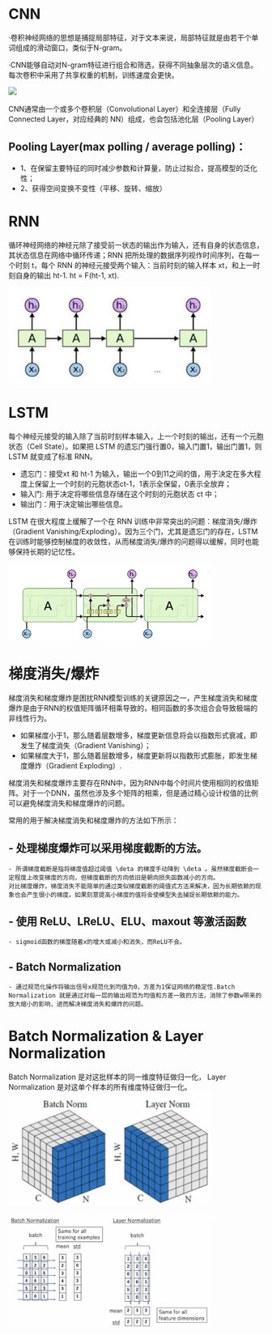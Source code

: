 # CNN
·卷积神经网络的思想是捕捉局部特征，对于文本来说，局部特征就是由若干个单词组成的滑动窗口，类似于N-gram。

·CNN能够自动对N-gram特征进行组合和筛选，获得不同抽象层次的语义信息。每次卷积中采用了共享权重的机制，训练速度会更快。

<img src="https://user-images.githubusercontent.com/30019518/113801798-8529df80-9794-11eb-825f-ccb75b9eb335.png" width="400"/>

CNN通常由一个或多个卷积层（Convolutional Layer）和全连接层（Fully Connected Layer，对应经典的 NN）组成，也会包括池化层（Pooling Layer）
## Pooling Layer(max polling / average polling)：
- 1、在保留主要特征的同时减少参数和计算量，防止过拟合，提高模型的泛化性；
- 2、获得空间变换不变性（平移、旋转、缩放）

# RNN
循环神经网络的神经元除了接受前一状态的输出作为输入，还有自身的状态信息，其状态信息在网络中循环传递；RNN 把所处理的数据序列视作时间序列，在每一个时刻 t，每个 RNN 的神经元接受两个输入：当前时刻的输入样本 xt，和上一时刻自身的输出 ht-1. ht = F(ht-1, xt).

<img src="https://github.com/ZhiweiZhang97/NLP/blob/main/image/RNN.jpeg" width="400"/>

# LSTM
每个神经元接受的输入除了当前时刻样本输入，上一个时刻的输出，还有一个元胞状态（Cell State）。如果把 LSTM 的遗忘门强行置0，输入门置1，输出门置1，则 LSTM 就变成了标准 RNN。

- 遗忘门：接受xt 和 ht-1 为输入，输出一个0到11之间的值，用于决定在多大程度上保留上一个时刻的元胞状态ct-1，1表示全保留，0表示全放弃；
- 输入门: 用于决定将哪些信息存储在这个时刻的元胞状态 ct 中；
- 输出门：用于决定输出哪些信息。

LSTM 在很大程度上缓解了一个在 RNN 训练中非常突出的问题：梯度消失/爆炸（Gradient Vanishing/Exploding）。因为三个门，尤其是遗忘门的存在，LSTM 在训练时能够控制梯度的收敛性，从而梯度消失/爆炸的问题得以缓解，同时也能够保持长期的记忆性。

<img src="https://github.com/ZhiweiZhang97/NLP/blob/main/image/LSTM.png" width="400"/>

# 梯度消失/爆炸

梯度消失和梯度爆炸是困扰RNN模型训练的关键原因之一，产生梯度消失和梯度爆炸是由于RNN的权值矩阵循环相乘导致的，相同函数的多次组合会导致极端的非线性行为。

- 如果梯度小于1，那么随着层数增多，梯度更新信息将会以指数形式衰减，即发生了梯度消失（Gradient Vanishing）；
- 如果梯度大于1，那么随着层数增多，梯度更新将以指数形式膨胀，即发生梯度爆炸（Gradient Exploding）.

梯度消失和梯度爆炸主要存在RNN中，因为RNN中每个时间片使用相同的权值矩阵。对于一个DNN，虽然也涉及多个矩阵的相乘，但是通过精心设计权值的比例可以避免梯度消失和梯度爆炸的问题。


常用的用于解决梯度消失和梯度爆炸的方法如下所示：

## - 处理梯度爆炸可以采用梯度截断的方法。

    - 所谓梯度截断是指将梯度值超过阈值 \deta 的梯度手动降到 \deta 。虽然梯度截断会一定程度上改变梯度的方向，但梯度截断的方向依旧是朝向损失函数减小的方向。
    对比梯度爆炸，梯度消失不能简单的通过类似梯度截断的阈值式方法来解决，因为长期依赖的现象也会产生很小的梯度。如果刻意提高小梯度的值将会使模型失去捕捉长期依赖的能力。

## - 使用 ReLU、LReLU、ELU、maxout 等激活函数

    - sigmoid函数的梯度随着x的增大或减小和消失，而ReLU不会。

## - Batch Normalization

    - 通过规范化操作将输出信号x规范化到均值为0，方差为1保证网络的稳定性.Batch Normalization 就是通过对每一层的输出规范为均值和方差一致的方法，消除了参数w带来的放大缩小的影响，进而解决梯度消失和爆炸的问题。

# Batch Normalization & Layer Normalization
Batch Normalization 是对这批样本的同一维度特征做归一化， Layer Normalization 是对这单个样本的所有维度特征做归一化。
<img src="https://github.com/ZhiweiZhang97/NLP/blob/main/image/Norm.png" width="400"/>

<img src="https://github.com/ZhiweiZhang97/NLP/blob/main/image/Norm2.png" width="400"/>